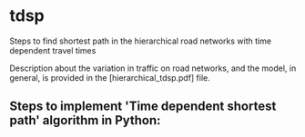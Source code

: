 # tdsp
Steps to find shortest path in the hierarchical road networks with time dependent travel times

Description about the variation in traffic on road networks, and the model, in general, is provided in the [hierarchical_tdsp.pdf] file.

## Steps to implement 'Time dependent shortest path' algorithm in Python:
